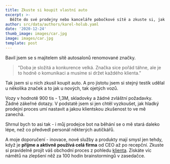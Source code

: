 ```yaml
---
title: Zkuste si koupit vlastní auto
excerpt: >-
  Běžte do své prodejny nebo kanceláře pobočkové sítě a zkuste si, jak se u vás nakupuje
author: src/data/authors/karel-holub.yaml
date: '2020-12-24'
thumb_image: images/car.jpg
image: images/car.jpg
template: post
---
```


Bavil jsem se s majitelem sítě autosalonů renomované značky. 
> "Doba je složitá a konkurence velká. Značka sice pořád táhne, ale je to hodně o komunikaci a musíme si držet každého klienta."

Tak jsem si u nich zkusil koupit auto. A pro jistotu jsem si stejný testík udělal u několika značek a to jak u nových, tak ojetých vozů. 

Vozy v hodnotě 900 tis - 1,3M, skladovky a žádné zvláštní požadavky. Žádné zákeřné dotazy. V podstatě jsem si jen chtěl vyzkoušet, jak hladký prodejní proces umí nastavit a jakou klientskou zkušenost to ve mě zanechá.

Shrnul bych to asi tak - i můj prodejce bot na běhání se o mě stará daleko lépe, než co předvedl personál některých autíčkářů. 

A moje doporučení - inovace, nové služby a produkty mají smysl jen tehdy, když je **přijme a aktivně používá celá firma** od CEO až po recepční. Zkuste si pravidelně projít váš obchodní proces z pohledu [klienta](/mystery). Získáte víc námětů na zlepšení něž za 100 hodin brainstormingů v zasedačce.
